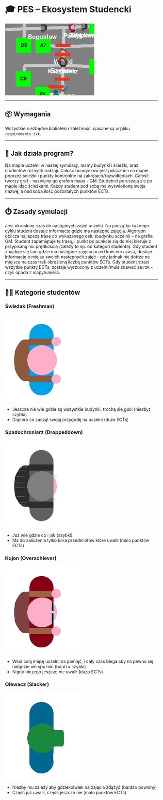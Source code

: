# 🎓 PES – Ekosystem Studencki

![Zrzut ekranu z aplikacji](./docs/screenshot.gif)

---

## 📦 Wymagania

Wszystkie niezbędne biblioteki i zależności opisane są w pliku `requirements.txt`.

---

## 🧠 Jak działa program?


Na mapie uczelni w naszej symulacji, mamy budynki i ścieżki, oraz studentów różnych rodzaji. Całośc bundynków jest połączona na mapie poprzez ścieżki i punkty kontronlne na zakrętach/rozwidleniach. Całość tworzy graf - nazwijmy go grafem mapy - GM.
Studetnci poruszają sie po mapie idąc ścieżkami. Każdy student pod sobą ma wyświetloną swoja nazwę, a nad sobą ilość pozostałych punktów ECTs.

---

## ⏱️ Zasady symulacji

Jest okreslony czas do następnych zajęć uczelni. Na początku każdego cyklu student dostaje informacje gdzie ma nastepne zajęcia. Algorytm oblicza najlepszą trasę do wykazanego celu (budynku uczelni) - na grafie GM. Student zapamiętuje tę trasę, i punkt po punkcie się do niej kieruje z przypisaną mu prędkością (zależy to np. od kategori studenta). Gdy student znajduje się tam gdzie ma następne zajęcia przed końcem czasu, dostaje informacje o miejsu swoich następnych zajęć - gdy jednak nie dotrze na miejsce na czas trafi określoną liczbę punktów ECTs. Gdy student straci wszytkie punkty ECTs, zostaje wyrzucony z uczelni/muis zdawać za rok - czyli opada z mapy/umiera.

---

## 👨‍🎓 Kategorie studentów

### Świeżak (Freshman)
![Obrazek świeżaka](./docs/freshman.png)

- Jeszcze nie wie gdzie są wszystkie budynki, trochę się gubi (niezbyt szybki)
- Dopiero co zaczął swoją przygodę na uczelni (dużo ECTs)


### Spadochroniarz (Droppeddown)
![Obrazek spadochroniarza](./docs/droppeddown.png)

- Już wie gdzie co i jak (szybki)
- Ma do zaliczenia tylko kilka przedmiotów które uwalił (mało punktów ECTs)


### Kujon (Overachiever)
![Obrazek kujona](./docs/overachiever.png)

- Wkuł całą mapę uczelni na pamięć, i cały czas biega aby na pewno się nidgdzie nie spuźnić (bardzo szybki)
- Nigdy niczego jeszcze nie uwalił (dużo ECTs)


### Olewacz (Slacker)
![Obrazek olewacza](./docs/slacker.png)

- Niezby mu zależy aby gdziekolwiek na zajęcia zdążyć (bardzo powolny)
- Część już uwalił, część jeszcze nie (mało punktów ECTs)


